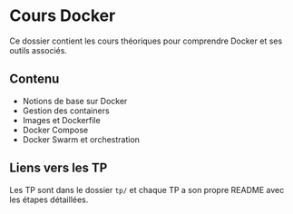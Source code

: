 # Cours Docker

Ce dossier contient les cours théoriques pour comprendre Docker et ses outils associés.

## Contenu
- Notions de base sur Docker
- Gestion des containers
- Images et Dockerfile
- Docker Compose
- Docker Swarm et orchestration

## Liens vers les TP
Les TP sont dans le dossier `tp/` et chaque TP a son propre README avec les étapes détaillées.
